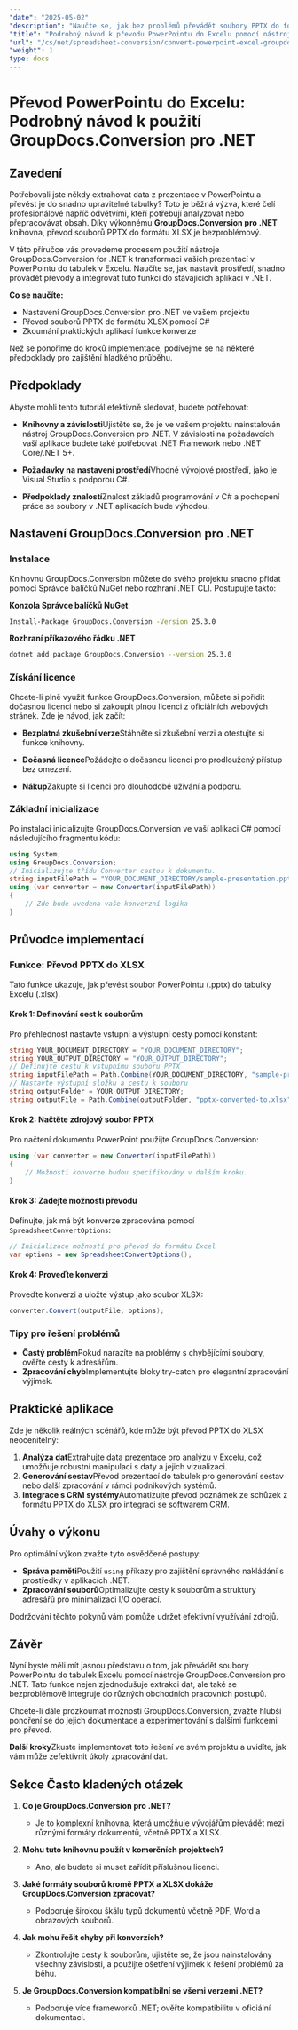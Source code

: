 ```yaml
---
"date": "2025-05-02"
"description": "Naučte se, jak bez problémů převádět soubory PPTX do formátu XLSX pomocí nástroje GroupDocs.Conversion pro .NET. Postupujte podle tohoto podrobného návodu a vylepšete si své úkoly zpracování dat."
"title": "Podrobný návod k převodu PowerPointu do Excelu pomocí nástroje GroupDocs.Conversion pro .NET"
"url": "/cs/net/spreadsheet-conversion/convert-powerpoint-excel-groupdocs-conversion-net/"
"weight": 1
type: docs
---
```

# Převod PowerPointu do Excelu: Podrobný návod k použití GroupDocs.Conversion pro .NET

## Zavedení
Potřebovali jste někdy extrahovat data z prezentace v PowerPointu a převést je do snadno upravitelné tabulky? Toto je běžná výzva, které čelí profesionálové napříč odvětvími, kteří potřebují analyzovat nebo přepracovávat obsah. Díky výkonnému **GroupDocs.Conversion pro .NET** knihovna, převod souborů PPTX do formátu XLSX je bezproblémový.

V této příručce vás provedeme procesem použití nástroje GroupDocs.Conversion for .NET k transformaci vašich prezentací v PowerPointu do tabulek v Excelu. Naučíte se, jak nastavit prostředí, snadno provádět převody a integrovat tuto funkci do stávajících aplikací v .NET.

**Co se naučíte:**
- Nastavení GroupDocs.Conversion pro .NET ve vašem projektu
- Převod souborů PPTX do formátu XLSX pomocí C#
- Zkoumání praktických aplikací funkce konverze

Než se ponoříme do kroků implementace, podívejme se na některé předpoklady pro zajištění hladkého průběhu.

## Předpoklady
Abyste mohli tento tutoriál efektivně sledovat, budete potřebovat:

- **Knihovny a závislosti**Ujistěte se, že je ve vašem projektu nainstalován nástroj GroupDocs.Conversion pro .NET. V závislosti na požadavcích vaší aplikace budete také potřebovat .NET Framework nebo .NET Core/.NET 5+.
  
- **Požadavky na nastavení prostředí**Vhodné vývojové prostředí, jako je Visual Studio s podporou C#.

- **Předpoklady znalostí**Znalost základů programování v C# a pochopení práce se soubory v .NET aplikacích bude výhodou.

## Nastavení GroupDocs.Conversion pro .NET
### Instalace
Knihovnu GroupDocs.Conversion můžete do svého projektu snadno přidat pomocí Správce balíčků NuGet nebo rozhraní .NET CLI. Postupujte takto:

**Konzola Správce balíčků NuGet**
```bash
Install-Package GroupDocs.Conversion -Version 25.3.0
```

**Rozhraní příkazového řádku .NET**
```bash
dotnet add package GroupDocs.Conversion --version 25.3.0
```

### Získání licence
Chcete-li plně využít funkce GroupDocs.Conversion, můžete si pořídit dočasnou licenci nebo si zakoupit plnou licenci z oficiálních webových stránek. Zde je návod, jak začít:

- **Bezplatná zkušební verze**Stáhněte si zkušební verzi a otestujte si funkce knihovny.
  
- **Dočasná licence**Požádejte o dočasnou licenci pro prodloužený přístup bez omezení.

- **Nákup**Zakupte si licenci pro dlouhodobé užívání a podporu.

### Základní inicializace
Po instalaci inicializujte GroupDocs.Conversion ve vaší aplikaci C# pomocí následujícího fragmentu kódu:

```csharp
using System;
using GroupDocs.Conversion;
// Inicializujte třídu Converter cestou k dokumentu.
string inputFilePath = "YOUR_DOCUMENT_DIRECTORY/sample-presentation.pptx";
using (var converter = new Converter(inputFilePath))
{
    // Zde bude uvedena vaše konverzní logika
}
```

## Průvodce implementací
### Funkce: Převod PPTX do XLSX
Tato funkce ukazuje, jak převést soubor PowerPointu (.pptx) do tabulky Excelu (.xlsx).

#### Krok 1: Definování cest k souborům
Pro přehlednost nastavte vstupní a výstupní cesty pomocí konstant:

```csharp
string YOUR_DOCUMENT_DIRECTORY = "YOUR_DOCUMENT_DIRECTORY";
string YOUR_OUTPUT_DIRECTORY = "YOUR_OUTPUT_DIRECTORY";
// Definujte cestu k vstupnímu souboru PPTX
string inputFilePath = Path.Combine(YOUR_DOCUMENT_DIRECTORY, "sample-presentation.pptx");
// Nastavte výstupní složku a cestu k souboru
string outputFolder = YOUR_OUTPUT_DIRECTORY;
string outputFile = Path.Combine(outputFolder, "pptx-converted-to.xlsx");
```

#### Krok 2: Načtěte zdrojový soubor PPTX
Pro načtení dokumentu PowerPoint použijte GroupDocs.Conversion:

```csharp
using (var converter = new Converter(inputFilePath))
{
    // Možnosti konverze budou specifikovány v dalším kroku.
}
```

#### Krok 3: Zadejte možnosti převodu
Definujte, jak má být konverze zpracována pomocí `SpreadsheetConvertOptions`:

```csharp
// Inicializace možností pro převod do formátu Excel
var options = new SpreadsheetConvertOptions();
```

#### Krok 4: Proveďte konverzi
Proveďte konverzi a uložte výstup jako soubor XLSX:

```csharp
converter.Convert(outputFile, options);
```

### Tipy pro řešení problémů
- **Častý problém**Pokud narazíte na problémy s chybějícími soubory, ověřte cesty k adresářům.
- **Zpracování chyb**Implementujte bloky try-catch pro elegantní zpracování výjimek.

## Praktické aplikace
Zde je několik reálných scénářů, kde může být převod PPTX do XLSX neocenitelný:

1. **Analýza dat**Extrahujte data prezentace pro analýzu v Excelu, což umožňuje robustní manipulaci s daty a jejich vizualizaci.
2. **Generování sestav**Převod prezentací do tabulek pro generování sestav nebo další zpracování v rámci podnikových systémů.
3. **Integrace s CRM systémy**Automatizujte převod poznámek ze schůzek z formátu PPTX do XLSX pro integraci se softwarem CRM.

## Úvahy o výkonu
Pro optimální výkon zvažte tyto osvědčené postupy:

- **Správa paměti**Použití `using` příkazy pro zajištění správného nakládání s prostředky v aplikacích .NET.
- **Zpracování souborů**Optimalizujte cesty k souborům a struktury adresářů pro minimalizaci I/O operací.
  
Dodržování těchto pokynů vám pomůže udržet efektivní využívání zdrojů.

## Závěr
Nyní byste měli mít jasnou představu o tom, jak převádět soubory PowerPointu do tabulek Excelu pomocí nástroje GroupDocs.Conversion pro .NET. Tato funkce nejen zjednodušuje extrakci dat, ale také se bezproblémově integruje do různých obchodních pracovních postupů.

Chcete-li dále prozkoumat možnosti GroupDocs.Conversion, zvažte hlubší ponoření se do jejich dokumentace a experimentování s dalšími funkcemi pro převod.

**Další kroky**Zkuste implementovat toto řešení ve svém projektu a uvidíte, jak vám může zefektivnit úkoly zpracování dat.

## Sekce Často kladených otázek
1. **Co je GroupDocs.Conversion pro .NET?**
   - Je to komplexní knihovna, která umožňuje vývojářům převádět mezi různými formáty dokumentů, včetně PPTX a XLSX.
  
2. **Mohu tuto knihovnu použít v komerčních projektech?**
   - Ano, ale budete si muset zařídit příslušnou licenci.

3. **Jaké formáty souborů kromě PPTX a XLSX dokáže GroupDocs.Conversion zpracovat?**
   - Podporuje širokou škálu typů dokumentů včetně PDF, Word a obrazových souborů.
  
4. **Jak mohu řešit chyby při konverzích?**
   - Zkontrolujte cesty k souborům, ujistěte se, že jsou nainstalovány všechny závislosti, a použijte ošetření výjimek k řešení problémů za běhu.

5. **Je GroupDocs.Conversion kompatibilní se všemi verzemi .NET?**
   - Podporuje více frameworků .NET; ověřte kompatibilitu v oficiální dokumentaci.